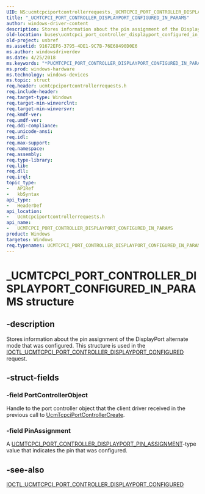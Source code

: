 ```yaml
---
UID: NS:ucmtcpciportcontrollerrequests._UCMTCPCI_PORT_CONTROLLER_DISPLAYPORT_CONFIGURED_IN_PARAMS
title: "_UCMTCPCI_PORT_CONTROLLER_DISPLAYPORT_CONFIGURED_IN_PARAMS"
author: windows-driver-content
description: Stores information about the pin assignment of the DisplayPort alternate mode that was configured. This structure is used in the IOCTL_UCMTCPCI_PORT_CONTROLLER_DISPLAYPORT_CONFIGURED request.
old-location: buses\ucmtcpci_port_controller_displayport_configured_in_params.htm
old-project: usbref
ms.assetid: 91672EF6-3795-4DE1-9C7B-76E68490D0E6
ms.author: windowsdriverdev
ms.date: 4/25/2018
ms.keywords: "*PUCMTCPCI_PORT_CONTROLLER_DISPLAYPORT_CONFIGURED_IN_PARAMS, PUCMTCPCI_PORT_CONTROLLER_DISPLAYPORT_CONFIGURED_IN_PARAMS, PUCMTCPCI_PORT_CONTROLLER_DISPLAYPORT_CONFIGURED_IN_PARAMS structure pointer [Buses], UCMTCPCI_PORT_CONTROLLER_DISPLAYPORT_CONFIGURED_IN_PARAMS, UCMTCPCI_PORT_CONTROLLER_DISPLAYPORT_CONFIGURED_IN_PARAMS structure [Buses], _UCMTCPCI_PORT_CONTROLLER_DISPLAYPORT_CONFIGURED_IN_PARAMS, buses.ucmtcpci_port_controller_displayport_configured_in_params, ucmtcpciportcontrollerrequests/PUCMTCPCI_PORT_CONTROLLER_DISPLAYPORT_CONFIGURED_IN_PARAMS, ucmtcpciportcontrollerrequests/UCMTCPCI_PORT_CONTROLLER_DISPLAYPORT_CONFIGURED_IN_PARAMS"
ms.prod: windows-hardware
ms.technology: windows-devices
ms.topic: struct
req.header: ucmtcpciportcontrollerrequests.h
req.include-header: 
req.target-type: Windows
req.target-min-winverclnt: 
req.target-min-winversvr: 
req.kmdf-ver: 
req.umdf-ver: 
req.ddi-compliance: 
req.unicode-ansi: 
req.idl: 
req.max-support: 
req.namespace: 
req.assembly: 
req.type-library: 
req.lib: 
req.dll: 
req.irql: 
topic_type:
-	APIRef
-	kbSyntax
api_type:
-	HeaderDef
api_location:
-	Ucmtcpciportcontrollerrequests.h
api_name:
-	UCMTCPCI_PORT_CONTROLLER_DISPLAYPORT_CONFIGURED_IN_PARAMS
product: Windows
targetos: Windows
req.typenames: UCMTCPCI_PORT_CONTROLLER_DISPLAYPORT_CONFIGURED_IN_PARAMS, *PUCMTCPCI_PORT_CONTROLLER_DISPLAYPORT_CONFIGURED_IN_PARAMS
---
```


# _UCMTCPCI_PORT_CONTROLLER_DISPLAYPORT_CONFIGURED_IN_PARAMS structure


## -description


Stores information about the  pin assignment of the DisplayPort alternate mode that was configured. This structure is used in the 
             <a href="https://msdn.microsoft.com/library/windows/hardware/mt805830">IOCTL_UCMTCPCI_PORT_CONTROLLER_DISPLAYPORT_CONFIGURED</a>  request. 


## -struct-fields




### -field PortControllerObject

Handle to the port controller object that the client driver received in the previous call to <a href="https://msdn.microsoft.com/library/windows/hardware/mt805844">UcmTcpciPortControllerCreate</a>.


### -field PinAssignment

A <a href="https://msdn.microsoft.com/library/windows/hardware/mt805902">UCMTCPCI_PORT_CONTROLLER_DISPLAYPORT_PIN_ASSIGNMENT</a>-type value that indicates the pin that was configured.


## -see-also




<a href="https://msdn.microsoft.com/library/windows/hardware/mt805830">IOCTL_UCMTCPCI_PORT_CONTROLLER_DISPLAYPORT_CONFIGURED</a>
 

 

